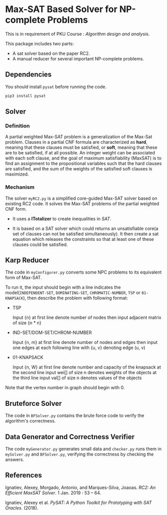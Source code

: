 # Max-SAT Based Solver for NP-complete Problems

This is in requirement of PKU Course : *Algorithm design and analysis*. 

This package includes two parts:

- A sat solver based on the paper RC2.
- A manual reducer for several important NP-complete problems.

## Dependencies

You should install `pysat` before running the code.

```bash
pip3 install pysat
```

## Solver

### Definition

A partial weighted Max-SAT problem is a generalization of the Max-Sat problem. Clauses in a partial CNF formula are characterized as **hard**, meaning that these clauses must be satisfied, or **soft**, meaning that these are to be satisfied, if at all possible.  An integer weight can be associated with each soft clause, and the goal of maximum satisfiability (MaxSAT) is to find an assignment to the propositional variables such that the hard clauses are satisfied, and the sum of the weights of the satisfied soft clauses is maximized. 

### Mechanism

The solver `myRC2.py` is a simplified core-guided Max-SAT solver based on existing RC2 code. It solves the Max-SAT problems of the partial weighted CNF form.

- It uses a **ITotalizer** to create inequalities in $SAT$.

- It is based on a SAT solver which could returns an unsatisfiable core(a set of clauses can not be satisfied simultaneously). It then create a sat equation which releases the constraints so that at least one of these clauses could be satisfied. 

## Karp Reducer

The code in `myConfigurer.py` converts some NPC problems
to its equivalent form of Max-SAT.

To run it, the input should begin with a line indicates the model(`INDEPENDENT-SET`, `DOMINATING-SET`, `CHROMATIC-NUMBER`, `TSP` or `01-KNAPSACK`), then describe the problem with following format:

- TSP

  Input {n} at first line denote number of nodes
  then input adjacent matrix of size {n * n}

- IND-SET/DOM-SET/CHROM-NUMBER

  Input {n, m} at first line denote number of nodes and edges
  then input one edges at each following line with {u, v} denoting edge (u, v)

- 01-KNAPSACK

  Input {n, W} at first line denote number and capacity of the knapsack
  at the second line input wei[] of size n denotes weights of the objects
  at the third line input val[] of size n denotes values of the objects

Note that the vertex number in graph should begin with $0$.

## Bruteforce Solver

The code in `BFSolver.py` contains the brute force code to verify the algorithm's correctness. 

## Data Generator and Correctness Verifier

The code `myGenerator.py` generates small data and `checker.py` runs them in `mySolver.py` and `BFSolver.py`, verifying the correctness by checking the answers.

## References

Ignatiev, Alexey, Morgado, Antonio, and Marques-Silva, Joaoas. *RC2: An Efficient MaxSAT Solver*. 1 Jan. 2019 : 53 – 64.

Ignatiev, Alexey et al. *PySAT: A Python Toolkit for Prototyping with SAT Oracles.* (2018).
